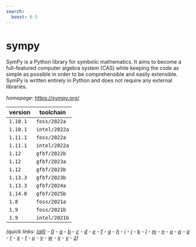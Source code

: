 ```yaml
---
search:
  boost: 0.5
---
```

# sympy

SymPy is a Python library for symbolic mathematics. It aims to  become a full-featured computer algebra system (CAS) while keeping the code as  simple as possible in order to be comprehensible and easily extensible. SymPy  is written entirely in Python and does not require any external libraries.

*homepage*: <https://sympy.org/>

version | toolchain
--------|----------
``1.10.1`` | ``foss/2022a``
``1.10.1`` | ``intel/2022a``
``1.11.1`` | ``foss/2022a``
``1.11.1`` | ``intel/2022a``
``1.12`` | ``gfbf/2022b``
``1.12`` | ``gfbf/2023a``
``1.12`` | ``gfbf/2023b``
``1.13.3`` | ``gfbf/2023b``
``1.13.3`` | ``gfbf/2024a``
``1.14.0`` | ``gfbf/2025b``
``1.8`` | ``foss/2021a``
``1.9`` | ``foss/2021b``
``1.9`` | ``intel/2021b``


*(quick links: [(all)](../index.md) - [0](../0/index.md) - [a](../a/index.md) - [b](../b/index.md) - [c](../c/index.md) - [d](../d/index.md) - [e](../e/index.md) - [f](../f/index.md) - [g](../g/index.md) - [h](../h/index.md) - [i](../i/index.md) - [j](../j/index.md) - [k](../k/index.md) - [l](../l/index.md) - [m](../m/index.md) - [n](../n/index.md) - [o](../o/index.md) - [p](../p/index.md) - [q](../q/index.md) - [r](../r/index.md) - [s](../s/index.md) - [t](../t/index.md) - [u](../u/index.md) - [v](../v/index.md) - [w](../w/index.md) - [x](../x/index.md) - [y](../y/index.md) - [z](../z/index.md))*

